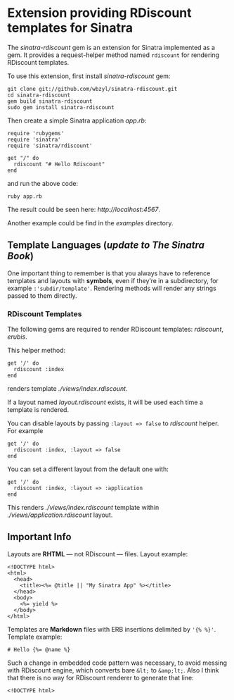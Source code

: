 # Extension providing RDiscount templates for Sinatra

The *sinatra-rdiscount* gem is an extension for Sinatra
implemented as a gem.
It provides a request-helper method named `rdiscount`
for rendering RDiscount templates.

To use this extension, first install *sinatra-rdiscount* gem:

    git clone git://github.com/wbzyl/sinatra-rdiscount.git
    cd sinatra-rdiscount
    gem build sinatra-rdiscount
    sudo gem install sinatra-rdiscount

Then create a simple Sinatra application *app.rb*:

    require 'rubygems'
    require 'sinatra'
    require 'sinatra/rdiscount'
    
    get "/" do
      rdiscount "# Hello Rdiscount"
    end

and run the above code:

    ruby app.rb

The result could be seen here: *http://localhost:4567*.

Another example could be find in the *examples* directory.   


## Template Languages (*update to The Sinatra Book*) 

One important thing to remember is that you always have to reference
templates and layouts with **symbols**, even if they’re in a subdirectory,
for example `:'subdir/template'`.
Rendering methods will render any strings passed to them directly.


### RDiscount Templates

The following gems are required to render RDiscount templates: 
*rdiscount*, *erubis*.

This helper method:

    get '/' do
      rdiscount :index
    end

renders template *./views/index.rdiscount*.

If a layout named *layout.rdiscount* exists, it will be used each time
a template is rendered.

You can disable layouts by passing `:layout => false` 
to *rdiscount* helper. For example

    get '/' do
      rdiscount :index, :layout => false
    end

You can set a different layout from the default one with:

    get '/' do
      rdiscount :index, :layout => :application
    end

This renders *./views/index.rdiscount* template
within *./views/application.rdiscount* layout.


## Important Info

Layouts are **RHTML** — not RDiscount — files. 
Layout example:

    <!DOCTYPE html>
    <html>
      <head>
        <title><%= @title || "My Sinatra App" %></title>
      </head>
      <body>
        <%= yield %>
      </body>
    </html>

Templates are **Markdown** files with ERB insertions delimited
by `'{% %}'`. Template example:

    # Hello {%= @name %}

Such a change in embedded code pattern was necessary,
to avoid messing with RDiscount engine, 
which converts bare `&lt;` to `&amp;lt;`.
Also I think that there is no way for RDiscount renderer
to generate that line:

    <!DOCTYPE html>
